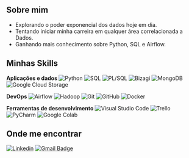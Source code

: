 ## Sobre mim
- Explorando o poder exponencial dos dados hoje em dia.
- Tentando iniciar minha carreira em qualquer área correlacionada a Dados.
- Ganhando mais conhecimento sobre Python, SQL e Airflow.

## Minhas Skills

**Aplicações e dados**
![Python](https://img.shields.io/badge/-Python-333333?style=flat&logo=python)
![SQL](https://img.shields.io/badge/-SQL-333333?style=flat&logo=oracle&logoColor=red)
![PL/SQL](https://img.shields.io/badge/-PL%2FSQL-333333?style=flat&logo=oracle)
![Bizagi](https://img.shields.io/badge/-Bizagi-333333?style=flat)
![MongoDB](https://img.shields.io/badge/-MongoDB-333333?style=flat&logo=mongodb)
![Google Cloud Storage](https://img.shields.io/badge/-Google%20Cloud%20Storage-333333?style=flat&logo=google-cloud)

**DevOps**
![Airflow](https://img.shields.io/badge/-Airflow-333333?style=flat&logo=apache-airflow)
![Hadoop](https://img.shields.io/badge/-Hadoop-333333?style=flat&logo=apache-hadoop)
![Git](https://img.shields.io/badge/-Git-333333?style=flat&logo=git)
![GitHub](https://img.shields.io/badge/-GitHub-333333?style=flat&logo=github)
![Docker](https://img.shields.io/badge/-Docker-333333?style=flat&logo=docker)

**Ferramentas de desenvolvimento**
![Visual Studio Code](https://img.shields.io/badge/-Visual%20Studio%20Code-333333?style=flat&logo=visual-studio-code&logoColor=007ACC)
![Trello](https://img.shields.io/badge/-Trello-333333?style=flat&logo=trello&logoColor=007ACC)
![PyCharm](https://img.shields.io/badge/-PyCharm-333333?style=flat&logo=pycharm&logoColor=35b54b)
![Google Colab](https://img.shields.io/badge/-Google%20Colab-333333?style=flat&logo=google-colab&logoColor=F9AB00)

## Onde me encontrar
[![Linkedin](https://img.shields.io/badge/-LinkedIn-blue?style=flat-square&logo=Linkedin&logoColor=white&link=https://www.linkedin.com/in/victor-novaes-225bb52b6)](https://www.linkedin.com/in/victor-novaes-225bb52b6)
[![Gmail Badge](https://img.shields.io/badge/-vg.novaes@hotmail.com-006bed?style=flat-square&logo=Gmail&logoColor=white&link=mailto:vg.novaes@hotmail.com)](mailto:vg.novaes@hotmail.com)
